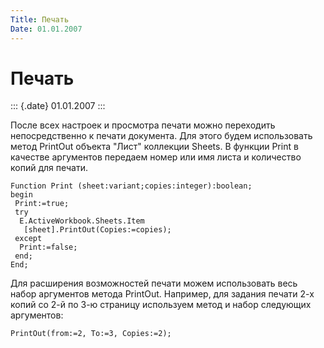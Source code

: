 ```yaml
---
Title: Печать
Date: 01.01.2007
---
```



Печать
======

::: {.date}
01.01.2007
:::

После всех настроек и просмотра печати можно переходить непосредственно
к печати документа. Для этого будем использовать метод PrintOut объекта
"Лист" коллекции Sheets. В функции Print в качестве аргументов
передаем номер или имя листа и количество копий для печати.

    Function Print (sheet:variant;copies:integer):boolean;
    begin
     Print:=true;
     try
      E.ActiveWorkbook.Sheets.Item
       [sheet].PrintOut(Copies:=copies);
     except
      Print:=false;
     end;
    End;
 

Для расширения возможностей печати можем использовать весь набор
аргументов метода PrintOut. Например, для задания печати 2-х копий со
2-й по 3-ю страницу используем метод и набор следующих аргументов:

    PrintOut(from:=2, To:=3, Copies:=2);


